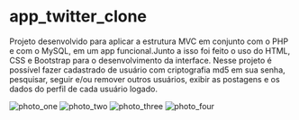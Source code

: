 # app_twitter_clone

Projeto desenvolvido para aplicar a estrutura MVC em conjunto com o PHP e com o MySQL,
em um app funcional.Junto a isso foi feito o uso do HTML, CSS e Bootstrap para o 
desenvolvimento da interface. Nesse projeto é possível fazer cadastrado de usuário com
criptografia md5 em sua senha, pesquisar, seguir e/ou remover outros usuários,  exibir
as postagens e os dados do perfil de cada usuário logado.

![photo_one](https://user-images.githubusercontent.com/88064533/169432037-27545074-f714-48a2-a9d3-b85323916bee.png)
![photo_two](https://user-images.githubusercontent.com/88064533/169432044-109b0069-ab9f-4d40-bc88-d43d0ac54fdf.png)
![photo_three](https://user-images.githubusercontent.com/88064533/169432051-9da2d4c1-6f87-49b8-9ea4-d642b2ddd793.png)
![photo_four](https://user-images.githubusercontent.com/88064533/169432060-15764924-d5df-4c13-bbf7-3b14558c862f.png)
